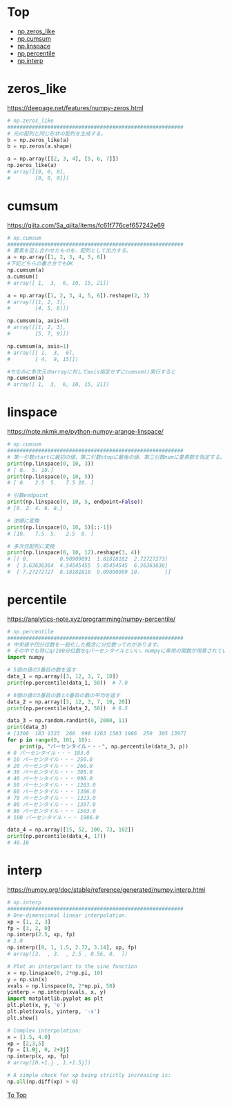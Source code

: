 

# Top

* [np.zeros_like](#zeros_like)
* [np.cumsum](#cumsum)
* [np.linspace](#linspace)
* [np.percentile](#percentile)
* [np.interp](#interp)


# zeros_like
https://deepage.net/features/numpy-zeros.html
```py
# np.zeros_like
#########################################################
# 元の配列と同じ形状の配列を生成する。
b = np.zeros_like(a)
b = np.zeros(a.shape)

a = np.array([[2, 3, 4], [5, 6, 7]])
np.zeros_like(a)
# array([[0, 0, 0],
#        [0, 0, 0]])
```

# cumsum
https://qiita.com/Sa_qiita/items/fc61f776cef657242e69
```py
# np.cumsum
#########################################################
# 要素を足し合わせたものを、配列として出力する。
a = np.array([1, 2, 3, 4, 5, 6])
#下記どちらの書き方でもOK
np.cumsum(a)
a.cumsum()
# array([ 1,  3,  6, 10, 15, 21])

a = np.array([1, 2, 3, 4, 5, 6]).reshape(2, 3)
# array([[1, 2, 3],
#        [4, 5, 6]])

np.cumsum(a, axis=0)
# array([[1, 2, 3],
#        [5, 7, 9]])

np.cumsum(a, axis=1)
# array([[ 1,  3,  6],
#        [ 4,  9, 15]])

#ちなみに多次元のarrayに対してaxis指定せずにcumsum()実行すると
np.cumsum(a)
# array([ 1,  3,  6, 10, 15, 21])
```

# linspace
https://note.nkmk.me/python-numpy-arange-linspace/
```py
# np.cumsum
#########################################################
# 第一引数startに最初の値、第二引数stopに最後の値、第三引数numに要素数を指定する。それらに応じた間隔（公差）が自動的に算出される。
print(np.linspace(0, 10, 3))
# [ 0.  5. 10.]
print(np.linspace(0, 10, 5))
# [ 0.   2.5  5.   7.5 10. ]

# 引数endpoint
print(np.linspace(0, 10, 5, endpoint=False))
# [0. 2. 4. 6. 8.]

# 逆順に変換
print(np.linspace(0, 10, 5)[::-1])
# [10.   7.5  5.   2.5  0. ]

# 多次元配列に変換
print(np.linspace(0, 10, 12).reshape(3, 4))
# [[ 0.          0.90909091  1.81818182  2.72727273]
#  [ 3.63636364  4.54545455  5.45454545  6.36363636]
#  [ 7.27272727  8.18181818  9.09090909 10.        ]]
```

# percentile
https://analytics-note.xyz/programming/numpy-percentile/
```py
# np.percentile
#########################################################
# 中央値や四分位数を一般化した概念に分位数ってのがあります。
# その中でも特にq/100分位数をqパーセンタイルといい、numpyに専用の関数が用意されています。
import numpy

# 5個の値の3番目の数を返す
data_1 = np.array([3, 12, 3, 7, 10])
print(np.percentile(data_1, 50))  # 7.0

# 6個の値の3番目の数と4番目の数の平均を返す
data_2 = np.array([3, 12, 3, 7, 10, 20])
print(np.percentile(data_2, 50))  # 8.5

data_3 = np.random.randint(0, 2000, 11)
print(data_3)
# [1306  183 1323  266  998 1263 1503 1986  250  305 1397]
for p in range(0, 101, 10):
    print(p, "パーセンタイル・・・", np.percentile(data_3, p))
# 0 パーセンタイル・・・ 183.0
# 10 パーセンタイル・・・ 250.0
# 20 パーセンタイル・・・ 266.0
# 30 パーセンタイル・・・ 305.0
# 40 パーセンタイル・・・ 998.0
# 50 パーセンタイル・・・ 1263.0
# 60 パーセンタイル・・・ 1306.0
# 70 パーセンタイル・・・ 1323.0
# 80 パーセンタイル・・・ 1397.0
# 90 パーセンタイル・・・ 1503.0
# 100 パーセンタイル・・・ 1986.0

data_4 = np.array([15, 52, 100, 73, 102])
print(np.percentile(data_4, 17))
# 40.16
```

# interp
https://numpy.org/doc/stable/reference/generated/numpy.interp.html
```py
# np.interp
#########################################################
# One-dimensional linear interpolation.
xp = [1, 2, 3]
fp = [3, 2, 0]
np.interp(2.5, xp, fp)
# 1.0
np.interp([0, 1, 1.5, 2.72, 3.14], xp, fp)
# array([3.  , 3.  , 2.5 , 0.56, 0.  ])

# Plot an interpolant to the sine function
x = np.linspace(0, 2*np.pi, 10)
y = np.sin(x)
xvals = np.linspace(0, 2*np.pi, 50)
yinterp = np.interp(xvals, x, y)
import matplotlib.pyplot as plt
plt.plot(x, y, 'o')
plt.plot(xvals, yinterp, '-x')
plt.show()

# Complex interpolation:
x = [1.5, 4.0]
xp = [2,3,5]
fp = [1.0j, 0, 2+3j]
np.interp(x, xp, fp)
# array([0.+1.j , 1.+1.5j])

# A simple check for xp being strictly increasing is:
np.all(np.diff(xp) > 0)
```

[To Top](#Top)
